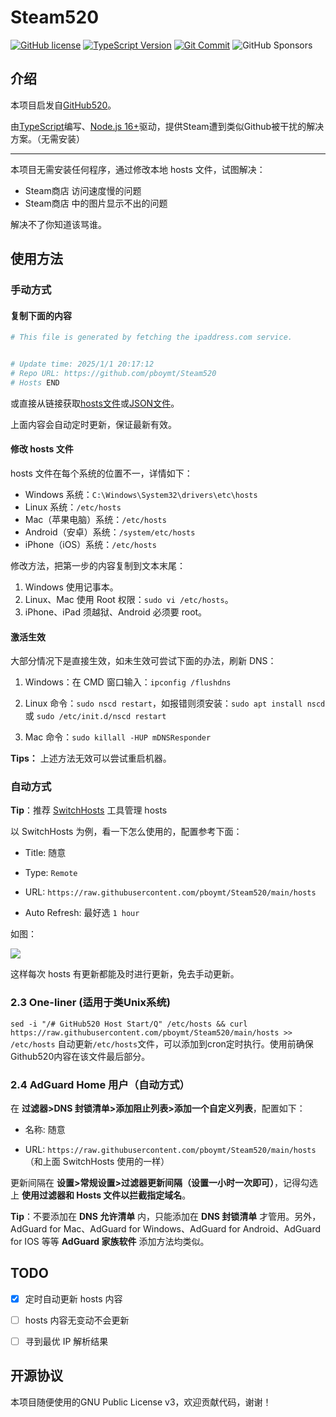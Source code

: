 # Steam520

[![GitHub license](https://img.shields.io/badge/license-GPLv3-blue?style=flat-square)](https://www.gnu.org/licenses/gpl-3.0)
[![TypeScript Version](https://img.shields.io/github/package-json/dependency-version/pboymt/Steam520/dev/typescript?style=flat-square)](https://typescriptlang.org)
[![Git Commit](https://img.shields.io/github/last-commit/pboymt/Steam520?style=flat-square)](https://github.com/pboymt/Steam520)
![GitHub Sponsors](https://img.shields.io/github/sponsors/pboymt?style=flat-square)

## 介绍

本项目启发自[GitHub520](https://github.com/521xueweihan/GitHub520)。

由[TypeScript](https://typescriptlang.org)编写、[Node.js 16+](https://nodejs.org)驱动，提供Steam遭到类似Github被干扰的解决方案。（无需安装）

---

本项目无需安装任何程序，通过修改本地 hosts 文件，试图解决：

- Steam商店 访问速度慢的问题
- Steam商店 中的图片显示不出的问题

解决不了你知道该骂谁。

## 使用方法

### 手动方式

#### 复制下面的内容
```bash
# This file is generated by fetching the ipaddress.com service.


# Update time: 2025/1/1 20:17:12
# Repo URL: https://github.com/pboymt/Steam520
# Hosts END

```

或直接从链接获取[hosts文件](https://raw.githubusercontent.com/pboymt/Steam520/main/hosts)或[JSON文件](https://raw.githubusercontent.com/pboymt/Steam520/main/hosts)。

上面内容会自动定时更新，保证最新有效。

#### 修改 hosts 文件

hosts 文件在每个系统的位置不一，详情如下：

- Windows 系统：`C:\Windows\System32\drivers\etc\hosts`
- Linux 系统：`/etc/hosts`
- Mac（苹果电脑）系统：`/etc/hosts`
- Android（安卓）系统：`/system/etc/hosts`
- iPhone（iOS）系统：`/etc/hosts`

修改方法，把第一步的内容复制到文本末尾：

1. Windows 使用记事本。
2. Linux、Mac 使用 Root 权限：`sudo vi /etc/hosts`。
3. iPhone、iPad 须越狱、Android 必须要 root。

#### 激活生效
大部分情况下是直接生效，如未生效可尝试下面的办法，刷新 DNS：

1. Windows：在 CMD 窗口输入：`ipconfig /flushdns`

2. Linux 命令：`sudo nscd restart`，如报错则须安装：`sudo apt install nscd` 或 `sudo /etc/init.d/nscd restart`

3. Mac 命令：`sudo killall -HUP mDNSResponder`

**Tips：** 上述方法无效可以尝试重启机器。

### 自动方式

**Tip**：推荐 [SwitchHosts](https://github.com/oldj/SwitchHosts) 工具管理 hosts

以 SwitchHosts 为例，看一下怎么使用的，配置参考下面：

- Title: 随意

- Type: `Remote`

- URL: `https://raw.githubusercontent.com/pboymt/Steam520/main/hosts`

- Auto Refresh: 最好选 `1 hour`

如图：

![](./img/switch-hosts.png)

这样每次 hosts 有更新都能及时进行更新，免去手动更新。

### 2.3 One-liner (适用于类Unix系统)

`sed -i "/# GitHub520 Host Start/Q" /etc/hosts && curl https://raw.githubusercontent.com/pboymt/Steam520/main/hosts >> /etc/hosts`
自动更新`/etc/hosts`文件，可以添加到cron定时执行。使用前确保Github520内容在该文件最后部分。

### 2.4 AdGuard Home 用户（自动方式）

在 **过滤器>DNS 封锁清单>添加阻止列表>添加一个自定义列表**，配置如下：

- 名称: 随意

- URL: `https://raw.githubusercontent.com/pboymt/Steam520/main/hosts`（和上面 SwitchHosts 使用的一样）

更新间隔在 **设置>常规设置>过滤器更新间隔（设置一小时一次即可）**，记得勾选上 **使用过滤器和 Hosts 文件以拦截指定域名**。

**Tip**：不要添加在 **DNS 允许清单** 内，只能添加在 **DNS 封锁清单** 才管用。另外，AdGuard for Mac、AdGuard for Windows、AdGuard for Android、AdGuard for IOS 等等 **AdGuard 家族软件** 添加方法均类似。

## TODO
- [x] 定时自动更新 hosts 内容
- [ ] hosts 内容无变动不会更新
- [ ] 寻到最优 IP 解析结果


## 开源协议

本项目随便使用的GNU Public License v3，欢迎贡献代码，谢谢！

